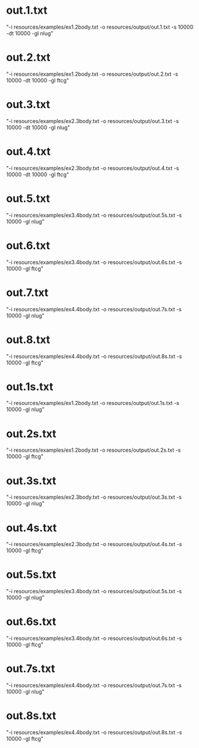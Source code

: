 # out.1.txt

  "-i resources/examples/ex1.2body.txt -o resources/output/out.1.txt -s 10000 -dt 10000 -gl nlug"

# out.2.txt

  "-i resources/examples/ex1.2body.txt -o resources/output/out.2.txt -s 10000 -dt 10000 -gl ftcg"
  
# out.3.txt

  "-i resources/examples/ex2.3body.txt -o resources/output/out.3.txt -s 10000 -dt 10000 -gl nlug"

# out.4.txt

  "-i resources/examples/ex2.3body.txt -o resources/output/out.4.txt -s 10000 -dt 10000 -gl ftcg"
  
# out.5.txt

  "-i resources/examples/ex3.4body.txt -o resources/output/out.5s.txt -s 10000 -gl nlug"

# out.6.txt

  "-i resources/examples/ex3.4body.txt -o resources/output/out.6s.txt -s 10000 -gl ftcg"
  
# out.7.txt

  "-i resources/examples/ex4.4body.txt -o resources/output/out.7s.txt -s 10000 -gl nlug"

# out.8.txt

  "-i resources/examples/ex4.4body.txt -o resources/output/out.8s.txt -s 10000 -gl ftcg"
  
# out.1s.txt

  "-i resources/examples/ex1.2body.txt -o resources/output/out.1s.txt -s 10000 -gl nlug"

# out.2s.txt

  "-i resources/examples/ex1.2body.txt -o resources/output/out.2s.txt -s 10000 -gl ftcg"
  
# out.3s.txt

  "-i resources/examples/ex2.3body.txt -o resources/output/out.3s.txt -s 10000 -gl nlug"

# out.4s.txt

  "-i resources/examples/ex2.3body.txt -o resources/output/out.4s.txt -s 10000 -gl ftcg"
  
# out.5s.txt

  "-i resources/examples/ex3.4body.txt -o resources/output/out.5s.txt -s 10000 -gl nlug"

# out.6s.txt

  "-i resources/examples/ex3.4body.txt -o resources/output/out.6s.txt -s 10000 -gl ftcg"
  
# out.7s.txt

  "-i resources/examples/ex4.4body.txt -o resources/output/out.7s.txt -s 10000 -gl nlug"

# out.8s.txt

  "-i resources/examples/ex4.4body.txt -o resources/output/out.8s.txt -s 10000 -gl ftcg"
  
  